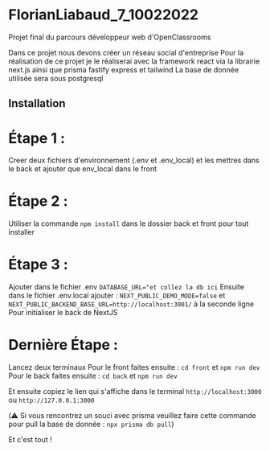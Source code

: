 # FlorianLiabaud_7_10022022

Projet final du parcours développeur web d'OpenClassrooms

Dans ce projet nous devons créer un réseau social d'entreprise 
Pour la réalisation de ce projet je le réaliserai avec la framework react via la librairie next.js ainsi que prisma fastify express et tailwind 
La base de donnée utilisée sera sous postgresql 

## Installation

# Étape 1 :

Creer deux fichiers d'environnement (.env et .env_local) et les mettres dans le back et ajouter que env_local dans le front

# Étape 2 :

Utiliser la commande `npm install` dans le dossier back et front pour tout installer 

# Étape 3 :

Ajouter dans le fichier .env `DATABASE_URL="et collez la db ici`
Ensuite dans le fichier .env.local ajouter : `NEXT_PUBLIC_DEMO_MODE=false` et `NEXT_PUBLIC_BACKEND_BASE_URL=http://localhost:3001/` à la seconde ligne
Pour initialiser le back de NextJS

# Dernière Étape : 

Lancez deux terminaux 
Pour le front faites ensuite : `cd front` et `npm run dev`
Pour le back faites ensuite : `cd back` et `npm run dev`

Et ensuite copiez le lien qui s'affiche dans le terminal `http://localhost:3000` ou `http://127.0.0.1:3000`

(⚠️ Si vous rencontrez un souci avec prisma veuillez faire cette commande pour pull la base de donnée : `npx prisma db pull`)

Et c'est tout !
